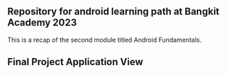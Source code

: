 ## Repository for android learning path at Bangkit Academy 2023

This is a recap of the second module titled Android Fundamentals.

## Final Project Application View

